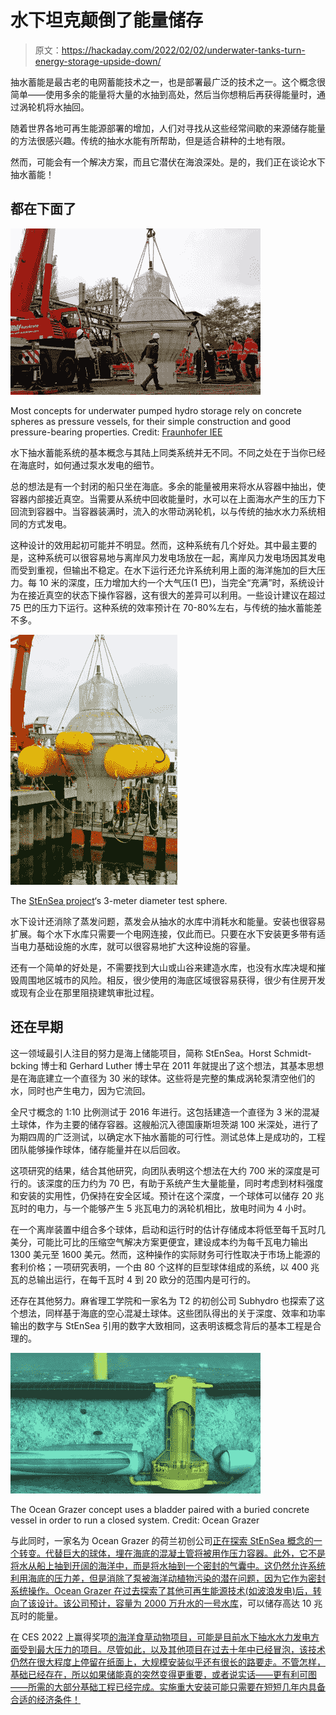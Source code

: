 # 水下坦克颠倒了能量储存

> 原文：<https://hackaday.com/2022/02/02/underwater-tanks-turn-energy-storage-upside-down/>

抽水蓄能是最古老的电网蓄能技术之一，也是部署最广泛的技术之一。这个概念很简单——使用多余的能量将大量的水抽到高处，然后当你想稍后再获得能量时，通过涡轮机将水抽回。

随着世界各地可再生能源部署的增加，人们对寻找从这些经常间歇的来源储存能量的方法很感兴趣。传统的抽水水能有所帮助，但是适合耕种的土地有限。

然而，可能会有一个解决方案，而且它潜伏在海浪深处。是的，我们正在谈论水下抽水蓄能！

## 都在下面了

![](img/f182aeae0d25646857ae7906b5bff43f.png)

Most concepts for underwater pumped hydro storage rely on concrete spheres as pressure vessels, for their simple construction and good pressure-bearing properties. Credit: [Fraunhofer IEE](https://www.iee.fraunhofer.de/de/projekte/suche/laufende/stensea-storing-energy-at-sea.html)

水下抽水蓄能系统的基本概念与其陆上同类系统并无不同。不同之处在于当你已经在海底时，如何通过泵水发电的细节。

总的想法是有一个封闭的船只坐在海底。多余的能量被用来将水从容器中抽出，使容器内部接近真空。当需要从系统中回收能量时，水可以在上面海水产生的压力下回流到容器中。当容器装满时，流入的水带动涡轮机，以与传统的抽水水力系统相同的方式发电。

这种设计的效用起初可能并不明显。然而，这种系统有几个好处。其中最主要的是，这种系统可以很容易地与离岸风力发电场放在一起，离岸风力发电场因其发电而受到重视，但输出不稳定。在水下运行还允许系统利用上面的海洋施加的巨大压力。每 10 米的深度，压力增加大约一个大气压(1 巴)，当完全“充满”时，系统设计为在接近真空的状态下操作容器，这有很大的差异可以利用。一些设计建议在超过 75 巴的压力下运行。这种系统的效率预计在 70-80%左右，与传统的抽水蓄能差不多。

![](img/ae7e02b6dfd746963193ea9ad4dc2748.png)

The [StEnSea project](https://www.iee.fraunhofer.de/de/projekte/suche/laufende/stensea-storing-energy-at-sea.html)‘s 3-meter diameter test sphere.

水下设计还消除了蒸发问题，蒸发会从抽水的水库中消耗水和能量。安装也很容易扩展。每个水下水库只需要一个电网连接，仅此而已。只要在水下安装更多带有适当电力基础设施的水库，就可以很容易地扩大这种设施的容量。

还有一个简单的好处是，不需要找到大山或山谷来建造水库，也没有水库决堤和摧毁周围地区城市的风险。相反，很少使用的海底区域很容易获得，很少有住房开发或现有企业在那里阻挠建筑审批过程。

## 还在早期

这一领域最引人注目的努力是海上储能项目，简称 StEnSea。Horst Schmidt-bcking 博士和 Gerhard Luther 博士早在 2011 年就提出了这个想法，其基本思想是在海底建立一个直径为 30 米的球体。这些将是完整的集成涡轮泵清空他们的水，同时也产生电力，因为它流回。

全尺寸概念的 1:10 比例测试于 2016 年进行。这包括建造一个直径为 3 米的混凝土球体，作为主要的储存容器。这艘船沉入德国康斯坦茨湖 100 米深处，进行了为期四周的广泛测试，以确定水下抽水蓄能的可行性。测试总体上是成功的，工程团队能够操作球体，储存能量并在以后回收。

这项研究的结果，结合其他研究，向团队表明这个想法在大约 700 米的深度是可行的。该深度的压力约为 70 巴，有助于系统产生大量能量，同时考虑到材料强度和安装的实用性，仍保持在安全区域。预计在这个深度，一个球体可以储存 20 兆瓦时的电力，与一个能够产生 5 兆瓦电力的涡轮机相比，放电时间为 4 小时。

在一个离岸装置中组合多个球体，启动和运行时的估计存储成本将低至每千瓦时几美分，可能比可比的压缩空气解决方案更便宜，建设成本约为每千瓦电力输出 1300 美元至 1600 美元。然而，这种操作的实际财务可行性取决于市场上能源的套利价格；一项研究表明，一个由 80 个这样的巨型球体组成的系统，以 400 兆瓦的总输出运行，在每千瓦时 4 到 20 欧分的范围内是可行的。

还存在其他努力。麻省理工学院和一家名为 T2 的初创公司 Subhydro 也探索了这个想法，同样基于海底的空心混凝土球体。这些团队得出的关于深度、效率和功率输出的数字与 StEnSea 引用的数字大致相同，这表明该概念背后的基本工程是合理的。

![](img/e422379f701a565613dd9740c50e9ec5.png)

The Ocean Grazer concept uses a bladder paired with a buried concrete vessel in order to run a closed system. Credit: Ocean Grazer

与此同时，一家名为 Ocean Grazer 的荷兰初创公司[正在探索 StEnSea 概念的一个转变。代替巨大的球体，埋在海底的混凝土管将被用作压力容器。此外，它不是将水从船上抽到开阔的海洋中，而是将水抽到一个密封的气囊中。这仍然允许系统利用海底的压力差，但是消除了泵被海洋动植物污染的潜在问题，因为它作为密封系统操作。Ocean Grazer 在过去探索了其他可再生能源技术(如波浪发电)后，转向了该设计。该公司预计，容量为 2000 万升水的](https://reneweconomy.com.au/ocean-grazer-launches-infinitely-scalable-ocean-battery/)[一号水库](https://newatlas.com/energy/ocean-battery-renewable-energy-storage/)，可以储存高达 10 兆瓦时的能量。

在 CES 2022 上赢得奖项[的海洋食草动物项目，可能是目前水下抽水水力发电方面受到最大压力的项目。尽管如此，以及其他项目在过去十年中已经冒泡，该技术仍然在很大程度上停留在纸面上，大规模安装似乎还有很长的路要走。不管怎样，基础已经存在，所以如果储能真的突然变得更重要，或者说实话——更有利可图——所需的大部分基础工程已经完成。实施重大安装可能只需要在短短几年内具备合适的经济条件！](https://www.ces.tech/Innovation-Awards/Honorees/2022/Best-Of/O/Ocean-Battery.aspx)